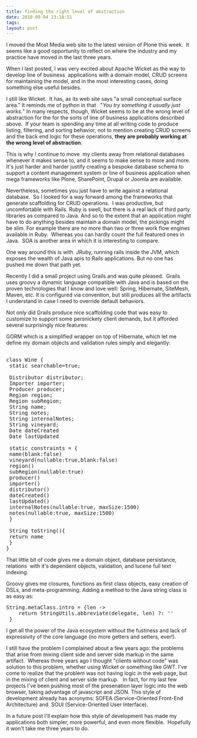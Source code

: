 ```yaml
---
title: finding the right level of abstraction
date: 2010-09-04 23:18:51
tags:
layout: post
---
```

I moved the Most Media web site to the latest version of Plone this week.  It seems like a good opportunity to reflect on where the industry and my practice have moved in the last three years.

When I last posted, I was very excited about Apache Wicket as the way to develop line of business  applications with a domain model, CRUD screens for maintaining the model, and in the most interesting cases, doing something else useful besides.

I still like Wicket.  It has, as its web site says "a small conceptual surface area." It reminds me of python in that   "_You try something it usually just works._" In many respects, though, Wicket seems to be at the wrong level of abstraction for the for the sorts of line of business applications described above.  If your team is spending any time at all writing code to produce listing, filtering, and sorting behavior, not to mention creating CRUD screens and the back end logic for these operations, **they are probably working at the wrong level of abstraction**.

This is why I continue to move  my clients away from relational databases whenever it makes sense to, and it seems to make sense to more and more. It's just harder and harder justify creating a bespoke database schema to support a content management system or line of business application when mega frameworks like Plone, SharePoint, Drupal or Joomla are available.

Nevertheless, sometimes you just have to write against a relational database.  So I looked for a way forward among the frameworks that generate scaffolding for CRUD operations.  I was productive, but uncomfortable with Rails. Ruby is swell, but there is a real lack of third party libraries as compared to Java. And so to the extent that an application might have to do anything besides maintain a domain model, the pickings might be slim. For example there are no more than two or three work flow engines available in Ruby.  Whereas you can hardly count the full featured ones in Java.  SOA is another area in which it is interesting to compare.

One way around this is with  JRuby, running rails inside the JVM, which exposes the wealth of Java apis to Rails applications. But no one has pushed me down that path yet.

Recently I did a small project using Grails and was quite pleased.  Grails uses groovy a dynamic language compatible with Java and is based on the proven technologies that I know and love well: Spring, Hibernate, SiteMesh, Maven, etc. It is configured via convention, but still produces all the artifacts I understand in case I need to override default behaviors.

Not only did Grails produce nice scaffolding code that was easy to customize to support some persnickety client demands, but it afforded several surprisingly nice features:

GORM which is a simplified wrapper on top of Hibernate, which let me define my domain objects and validation rules simply and elegantly:

<pre class=" ">  
class Wine {  
 static searchable=true;  

 Distributor distributor;  
 Importer importer;  
 Producer producer;  
 Region region;  
 Region subRegion;  
 String name;  
 String notes;  
 String internalNotes;  
 String vineyard;  
 Date dateCreated  
 Date lastUpdated  

 static constraints = {  
 name(blank:false)  
 vineyard(nullable:true,blank:false)  
 region()  
 subRegion(nullable:true)  
 producer()  
 importer()  
 distributor()  
 dateCreated()  
 lastUpdated()  
 internalNotes(nullable:true, maxSize:1500)  
 notes(nullable:true, maxSize:1500)  
 }  

 String toString(){  
 return name  
 }  
}</pre>

That little bit of code gives me a domain object, database persistance,  relations  with it's dependent objects, validation, and lucene full text indexing.

Groovy gives me closures, functions as first class objects, easy creation of DSLs, and meta-programming. Adding a method to the Java string class is as easy as:

<pre class=" ">String.metaClass.intro = {len ->  
    return StringUtils.abbreviate(delegate, len) ?: ''  
 }</pre>

I get all the power of the Java ecosystem without the fustiness and lack of expressivity of the core language (no more getters and setters, ever!).

I still have the problem I complained about a few years ago: the problems that arise from mixing client side and server side markup in the same artifact.  Whereas three years ago I thought "clients without code" was solution to this problem, whether using Wicket or something like GWT. I've come to realize that the problem was not having logic in the web page, but in the mixing of client and server side markup.   In fact, for my last few projects I've been pushing most of the presenation layer logic into the web browser, taking advantage of javascript and JSON. This style of development already has acronyms: SOFEA (Service-Oriented Front-End Architecture) and  SOUI (Service-Oriented User Interface).

In a future post I'll explain how this style of development has made my applications both simpler, more powerful, and even more flexible.  Hopefully it won't take me three years to do.
